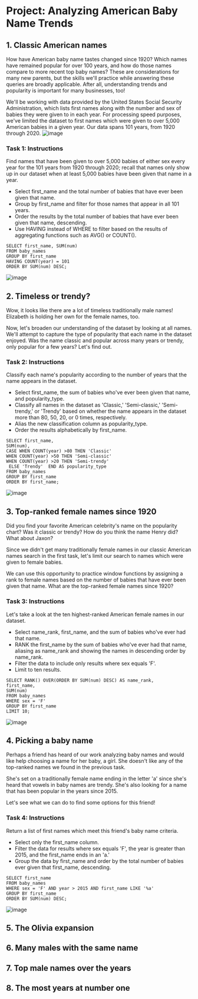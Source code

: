 # Project: Analyzing American Baby Name Trends
## 1. Classic American names
How have American baby name tastes changed since 1920? Which names have remained popular for over 100 years, and how do those names compare to more recent top baby names? These are considerations for many new parents, but the skills we'll practice while answering these queries are broadly applicable. After all, understanding trends and popularity is important for many businesses, too!

We'll be working with data provided by the United States Social Security Administration, which lists first names along with the number and sex of babies they were given to in each year. For processing speed purposes, we've limited the dataset to first names which were given to over 5,000 American babies in a given year. Our data spans 101 years, from 1920 through 2020.
![image](https://user-images.githubusercontent.com/118057504/221827536-0d20bc03-dbb0-4776-8c2e-0ba316ade422.png)


### Task 1: Instructions
Find names that have been given to over 5,000 babies of either sex every year for the 101 years from 1920 through 2020; recall that names only show up in our dataset when at least 5,000 babies have been given that name in a year.

 - Select first_name and the total number of babies that have ever been given that name.
 - Group by first_name and filter for those names that appear in all 101 years.
 - Order the results by the total number of babies that have ever been given that name, descending.
 - Use HAVING instead of WHERE to filter based on the results of aggregating functions such as AVG() or COUNT().
```
SELECT first_name, SUM(num)
FROM baby_names
GROUP BY first_name
HAVING COUNT(year) = 101
ORDER BY SUM(num) DESC;
```
![image](https://user-images.githubusercontent.com/118057504/221828749-b69824ee-6330-4d56-a888-3170cabfb64f.png)

## 2. Timeless or trendy?
Wow, it looks like there are a lot of timeless traditionally male names! Elizabeth is holding her own for the female names, too.

Now, let's broaden our understanding of the dataset by looking at all names. We'll attempt to capture the type of popularity that each name in the dataset enjoyed. Was the name classic and popular across many years or trendy, only popular for a few years? Let's find out.
### Task 2: Instructions
Classify each name's popularity according to the number of years that the name appears in the dataset.

 - Select first_name, the sum of babies who've ever been given that name, and popularity_type.
 - Classify all names in the dataset as 'Classic,' 'Semi-classic,' 'Semi-trendy,' or 'Trendy' based on whether the name appears in the dataset more than 80, 50, 20, or 0 times, respectively.
 - Alias the new classification column as popularity_type.
 - Order the results alphabetically by first_name.

```
SELECT first_name,
SUM(num),
CASE WHEN COUNT(year) >80 THEN 'Classic'
WHEN COUNT(year) >50 THEN 'Semi-classic'
WHEN COUNT(year) >20 THEN 'Semi-trendy'
 ELSE 'Trendy'  END AS popularity_type
FROM baby_names
GROUP BY first_name
ORDER BY first_name;
```
![image](https://user-images.githubusercontent.com/118057504/221829151-dc91af27-a8b5-4552-aaec-b499c80f41ad.png)

## 3. Top-ranked female names since 1920
Did you find your favorite American celebrity's name on the popularity chart? Was it classic or trendy? How do you think the name Henry did? What about Jaxon?

Since we didn't get many traditionally female names in our classic American names search in the first task, let's limit our search to names which were given to female babies.

We can use this opportunity to practice window functions by assigning a rank to female names based on the number of babies that have ever been given that name. What are the top-ranked female names since 1920?
### Task 3: Instructions
Let's take a look at the ten highest-ranked American female names in our dataset.

 - Select name_rank, first_name, and the sum of babies who've ever had that name.
 - RANK the first_name by the sum of babies who've ever had that name, aliasing as name_rank and showing the names in descending order by name_rank.
 - Filter the data to include only results where sex equals 'F'.
 - Limit to ten results.

```
SELECT RANK() OVER(ORDER BY SUM(num) DESC) AS name_rank,
first_name,
SUM(num)
FROM baby_names
WHERE sex = 'F'
GROUP BY first_name
LIMIT 10;
```
![image](https://user-images.githubusercontent.com/118057504/221829855-6c9b374e-778a-45af-92d4-1e88ff95df05.png)

## 4. Picking a baby name
Perhaps a friend has heard of our work analyzing baby names and would like help choosing a name for her baby, a girl. She doesn't like any of the top-ranked names we found in the previous task.

She's set on a traditionally female name ending in the letter 'a' since she's heard that vowels in baby names are trendy. She's also looking for a name that has been popular in the years since 2015.

Let's see what we can do to find some options for this friend!
### Task 4: Instructions
Return a list of first names which meet this friend's baby name criteria.

 - Select only the first_name column.
 - Filter the data for results where sex equals 'F', the year is greater than 2015, and the first_name ends in an 'a.'
 - Group the data by first_name and order by the total number of babies ever given that first_name, descending.

```
SELECT first_name
FROM baby_names
WHERE sex = 'F' AND year > 2015 AND first_name LIKE '%a'
GROUP BY first_name
ORDER BY SUM(num) DESC;
```
![image](https://user-images.githubusercontent.com/118057504/221830169-3a181f29-f322-41e5-83fb-db98b82f359d.png)

## 5. The Olivia expansion
###
## 6. Many males with the same name
###
## 7. Top male names over the years
###
## 8. The most years at number one
###
